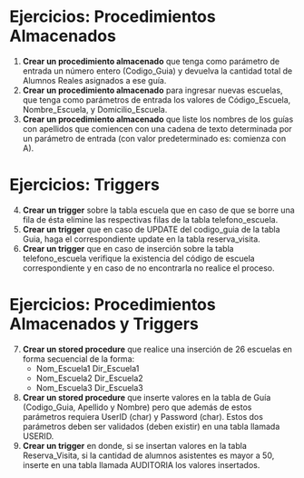 # Ejercicios: Procedimientos Almacenados 

1. **Crear un procedimiento almacenado** que tenga como parámetro de entrada un número entero (Codigo_Guia) y devuelva la cantidad total de Alumnos Reales asignados a ese guía.
2. **Crear un procedimiento almacenado** para ingresar nuevas escuelas, que tenga como parámetros de entrada los valores de Código_Escuela, Nombre_Escuela, y Domicilio_Escuela.
3. **Crear un procedimiento almacenado** que liste los nombres de los guías con apellidos que comiencen con una cadena de texto determinada por un parámetro de entrada (con valor predeterminado es: comienza con A).

# Ejercicios: Triggers

4. **Crear un trigger** sobre la tabla escuela que en caso de que se borre una fila de ésta elimine las respectivas filas de la tabla telefono_escuela.
5. **Crear un trigger** que en caso de UPDATE del codigo_guia de la tabla Guia, haga el correspondiente update en la tabla reserva_visita.
6. **Crear un trigger** que en caso de inserción sobre la tabla telefono_escuela verifique la existencia del código de escuela correspondiente y en caso de no encontrarla no realice el proceso.

# Ejercicios: Procedimientos Almacenados y Triggers
7. **Crear un stored procedure** que realice una inserción de 26 escuelas en forma secuencial de la forma:
   - Nom_Escuela1 Dir_Escuela1
   - Nom_Escuela2 Dir_Escuela2
   - Nom_Escuela3 Dir_Escuela3
8. **Crear un stored procedure** que inserte valores en la tabla de Guía (Codigo_Guia, Apellido y Nombre) pero que además de estos parámetros requiera UserID (char) y Password (char). Estos dos parámetros deben ser validados (deben existir) en una tabla llamada USERID.
9. **Crear un trigger** en donde, si se insertan valores en la tabla Reserva_Visita, si la cantidad de alumnos asistentes es mayor a 50, inserte en una tabla llamada AUDITORIA los valores insertados.